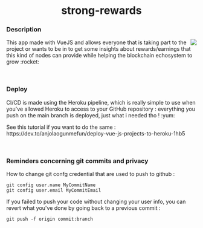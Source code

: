 <h1 align="center">strong-rewards</h1>

<h3>Description</h3>
<img align="right" src="https://github-readme-stats.vercel.app/api/pin/?username=0xTheOldOne&repo=strong-rewards" />
<div>
  <p>This app made with VueJS and allows everyone that is taking part to the project or wants to be in to get some insights about rewards/earnings that this kind of nodes can provide while helping the blockchain echosystem to grow :rocket:</p>
</div>

<div class="mb-5">&nbsp;</div>

<h3>Deploy</h3>
<p>
  CI/CD is made using the Heroku pipeline, which is really simple to use when you've allowed Heroku to access to your GitHub repository : everything you push on the main branch is deployed, just what i needed tho ! :yum:
</p>
<p>See this tutorial if you want to do the same : https://dev.to/anjolaogunmefun/deploy-vue-js-projects-to-heroku-1hb5</p>

<div class="mb-5">&nbsp;</div>

<h3>Reminders concerning git commits and privacy</h3>
<p>How to change git confg credential that are used to push to github :</p>

```
git config user.name MyCommitName
git config user.email MyCommitEmail
```

<p>If you failed to push your code without changing your user info, you can revert what you've done by going back to a previous commit :</p>

```
git push -f origin commit:branch
```
